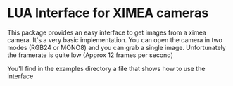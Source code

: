 # LUA Interface for XIMEA cameras #
This package provides an easy interface to get images from
a ximea camera. It's a very basic implementation. You can
open the camera in two modes (RGB24 or MONO8) and you can
grab a single image. Unfortunately the framerate is quite low
(Approx 12 frames per second)

You'll find in the examples directory a file that shows how to
use the interface

